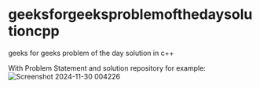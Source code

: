# geeksforgeeksproblemofthedaysolutioncpp
geeks for geeks problem of the day solution in c++

With Problem Statement and solution repository
for example: ![Screenshot 2024-11-30 004226](https://github.com/user-attachments/assets/69698d6a-a7ae-4178-9d30-07b81250cbe2)
